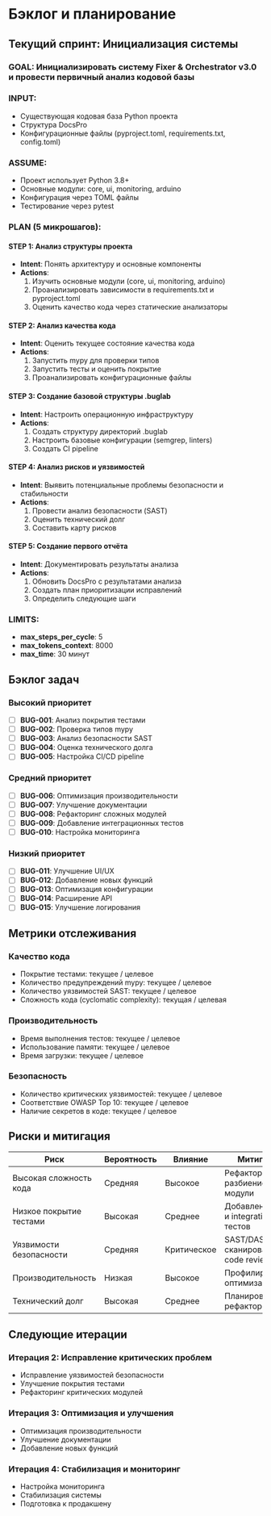 # Бэклог и планирование

## Текущий спринт: Инициализация системы

### GOAL: Инициализировать систему Fixer & Orchestrator v3.0 и провести первичный анализ кодовой базы

### INPUT: 
- Существующая кодовая база Python проекта
- Структура DocsPro
- Конфигурационные файлы (pyproject.toml, requirements.txt, config.toml)

### ASSUME:
- Проект использует Python 3.8+
- Основные модули: core, ui, monitoring, arduino
- Конфигурация через TOML файлы
- Тестирование через pytest

### PLAN (5 микрошагов):

#### STEP 1: Анализ структуры проекта
- **Intent**: Понять архитектуру и основные компоненты
- **Actions**: 
  1. Изучить основные модули (core, ui, monitoring, arduino)
  2. Проанализировать зависимости в requirements.txt и pyproject.toml
  3. Оценить качество кода через статические анализаторы

#### STEP 2: Анализ качества кода
- **Intent**: Оценить текущее состояние качества кода
- **Actions**:
  1. Запустить mypy для проверки типов
  2. Запустить тесты и оценить покрытие
  3. Проанализировать конфигурационные файлы

#### STEP 3: Создание базовой структуры .buglab
- **Intent**: Настроить операционную инфраструктуру
- **Actions**:
  1. Создать структуру директорий .buglab
  2. Настроить базовые конфигурации (semgrep, linters)
  3. Создать CI pipeline

#### STEP 4: Анализ рисков и уязвимостей
- **Intent**: Выявить потенциальные проблемы безопасности и стабильности
- **Actions**:
  1. Провести анализ безопасности (SAST)
  2. Оценить технический долг
  3. Составить карту рисков

#### STEP 5: Создание первого отчёта
- **Intent**: Документировать результаты анализа
- **Actions**:
  1. Обновить DocsPro с результатами анализа
  2. Создать план приоритизации исправлений
  3. Определить следующие шаги

### LIMITS:
- **max_steps_per_cycle**: 5
- **max_tokens_context**: 8000
- **max_time**: 30 минут

## Бэклог задач

### Высокий приоритет
- [ ] **BUG-001**: Анализ покрытия тестами
- [ ] **BUG-002**: Проверка типов mypy
- [ ] **BUG-003**: Анализ безопасности SAST
- [ ] **BUG-004**: Оценка технического долга
- [ ] **BUG-005**: Настройка CI/CD pipeline

### Средний приоритет
- [ ] **BUG-006**: Оптимизация производительности
- [ ] **BUG-007**: Улучшение документации
- [ ] **BUG-008**: Рефакторинг сложных модулей
- [ ] **BUG-009**: Добавление интеграционных тестов
- [ ] **BUG-010**: Настройка мониторинга

### Низкий приоритет
- [ ] **BUG-011**: Улучшение UI/UX
- [ ] **BUG-012**: Добавление новых функций
- [ ] **BUG-013**: Оптимизация конфигурации
- [ ] **BUG-014**: Расширение API
- [ ] **BUG-015**: Улучшение логирования

## Метрики отслеживания

### Качество кода
- Покрытие тестами: текущее / целевое
- Количество предупреждений mypy: текущее / целевое
- Количество уязвимостей SAST: текущее / целевое
- Сложность кода (cyclomatic complexity): текущая / целевая

### Производительность
- Время выполнения тестов: текущее / целевое
- Использование памяти: текущее / целевое
- Время загрузки: текущее / целевое

### Безопасность
- Количество критических уязвимостей: текущее / целевое
- Соответствие OWASP Top 10: текущее / целевое
- Наличие секретов в коде: текущее / целевое

## Риски и митигация

| Риск | Вероятность | Влияние | Митигация |
|------|-------------|---------|-----------|
| Высокая сложность кода | Средняя | Высокое | Рефакторинг, разбиение на модули |
| Низкое покрытие тестами | Высокая | Среднее | Добавление unit и integration тестов |
| Уязвимости безопасности | Средняя | Критическое | SAST/DAST сканирование, code review |
| Производительность | Низкая | Высокое | Профилирование, оптимизация |
| Технический долг | Высокая | Среднее | Планирование рефакторинга |

## Следующие итерации

### Итерация 2: Исправление критических проблем
- Исправление уязвимостей безопасности
- Улучшение покрытия тестами
- Рефакторинг критических модулей

### Итерация 3: Оптимизация и улучшения
- Оптимизация производительности
- Улучшение документации
- Добавление новых функций

### Итерация 4: Стабилизация и мониторинг
- Настройка мониторинга
- Стабилизация системы
- Подготовка к продакшену